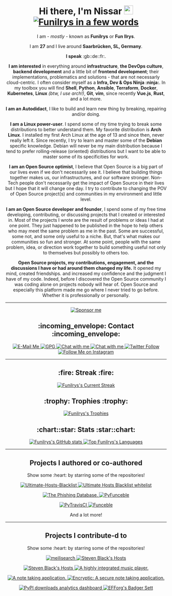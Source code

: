 <h1 align="center">
    Hi there, I'm Nissar <img src="https://media.giphy.com/media/hvRJCLFzcasrR4ia7z/giphy.gif" width="28">
    <br/>
    <a href="https://git.io/typing-svg">
        <!--
        📡 Open Source Optimist. 📡
        👨‍💻 Open Source Developer. 👨‍💻
        💡 Open Source Founder. 💡
        📚 Autodidact. 📚
        🧙‍♂️ Linux Power user. 🧙‍♂️
        🚀 Backend Developer. 🚀
        🥷 Infra, Dev & Ops Ninja. 🥷
        👓 Always learning things. 👓
        🧱 Always breaking things. 🧱
        🛠️ Always repairing things. 🛠️
        -->
        <a href="https://git.io/typing-svg"><img src="https://readme-typing-svg.herokuapp.com?font=Fira+Code&weight=500&duration=3000&pause=1000&color=F77C15&center=true&random=true&width=500&lines=%F0%9F%93%A1+Open+Source+Optimist.+%F0%9F%93%A1;%F0%9F%91%A8%E2%80%8D%F0%9F%92%BB+Open+Source+Developer.+%F0%9F%91%A8%E2%80%8D%F0%9F%92%BB;%F0%9F%92%A1+Open+Source+Founder.+%F0%9F%92%A1;%F0%9F%93%9A+Autodidact.+%F0%9F%93%9A;%F0%9F%A7%99%E2%80%8D%E2%99%82%EF%B8%8F+Linux+Power+user.+%F0%9F%A7%99%E2%80%8D%E2%99%82%EF%B8%8F;%F0%9F%9A%80+Backend+Developer.+%F0%9F%9A%80;%F0%9F%A5%B7+Infra%2C+Dev+%26+Ops+Ninja.+%F0%9F%A5%B7;%F0%9F%91%93+Always+learning+things.+%F0%9F%91%93;%F0%9F%A7%B1+Always+breaking+things.+%F0%9F%A7%B1;%F0%9F%9B%A0%EF%B8%8F+Always+repairing+things.+%F0%9F%9B%A0%EF%B8%8F" alt="Funilrys in a few words" /></a>
    </a>
</h1>

<p align="center">
    I am - <i>mostly</i> - known as <b>Funilrys</b> or <b>Fun Ilrys</b>.
</p>

<p align="center">
    I am <b>27</b> and I live around <b>Saarbrücken, SL, Germany</b>.
</p>

<p align="center">
    <b>I speak</b> :gb::de::fr:.
</p>

<p align="center">
    <b>I am interested</b> in everything around <b>infrastructure</b>, <b>the DevOps culture</b>, <b>backend development</b> and a little bit of <b>frontend development</b>; their implementations, problematics and solutions - that are not necessarly cloud-centric. I often consider myself as a <b>Infra, Dev & Ops Ninja :ninja:</b>.
    In my toolbox you will find <b>Shell</b>, <b>Python</b>, <b>Ansible</b>, <b>Terraform</b>, <b>Docker</b>, <b>Kubernetes</b>, <b>Linux</b> <i>(btw, I use arch!)</i>, <b>Git</b>, <b>vim</b>, since recently <b>Vue.js</b>, <b>Rust</b>, and a lot more.
</p>

<p align="center">
    <b>I am an Autodidact</b>, I like to build and learn new thing by breaking,
    repairing and/or doing.
</p>

<p align="center">
    <b>I am a Linux power-user</b>. I spend some of my time trying to break some
    distributions to better understand them. My favorite distribution is
    <b>Arch Linux</b>. I installed my first Arch Linux at the age of 13 and
    since then, never really left it. Since recently, I try to learn and master
    some of the <b>Debian</b> specific knowledge. Debian will never be my main
    distribution because I tend to prefer rolling-release (oriented)
    distributions but I want to be able to master some of its specificities
    for work.
</p>

<p align="center">
    <b>I am an Open Source optimist</b>, I believe that Open Source is a big
    part of our lives even if we don't necessarily see it.  I believe that
    building things together makes us, our infrastructures, and our software
    stronger.
    Non-Tech people don't necessarily get the impact of Open Source in their
    lives but I hope that it will change one day. I try to contribute to
    changing the POV of Open Source project(s) and communities in my environment
    and little level.
</p>

<p align="center">
    <b>I am an Open Source developer and founder</b>, I spend some of my free time
    developing, contributing, or discussing projects that I created or
    interested in. Most of the projects I wrote are the result of problems or
    ideas I had at one point. They just happened to be published in the hope
    to help others who may meet the same problem as me in the past. Some are
    successful, some not, and some only useful to a niche. But, that's what
    makes our communities so fun and stronger. At some point, people with the
    same problem, idea, or direction work together to build something useful
    not only to themselves but possibly to others too.
</p>

<p align="center">
    <b>Open Source projects, my contributions, engagement, and the discussions
    I have or had around them changed my life.</b> It opened my mind, created
    friendships. and increased my confidence and the judgment I have of my code.
    Indeed, before I discovered the Open Source community I was coding alone on
    projects nobody will hear of. Open Source and especially this platform made
    me go where I never tried to go before. Whether it is professionally or personally.
</p>

---

<p align="center">
    <a href="https://github.com/sponsors/funilrys">
        <img
            src="https://img.shields.io/badge/Sponsor-Funilrys-2a8?style=for-the-badge&logo=github-sponsors&logoColor=EA4AAA&color=EA4AAA" alt="Sponsor me"
        >
    </a>
</p>

<h2 align="center">
    :incoming_envelope: Contact :incoming_envelope:
</h2>

<p align="center">
    <a href="https://mailhide.io/e/mwmMLRu6">
        <img
            src="https://img.shields.io/badge/Email-Funilrys-2a8?style=for-the-badge&logo=gmail&logoColor=white"
            alt="E-Mail Me"
        >
    </a>
    <a href="https://github.com/funilrys.gpg">
        <img
            alt="GPG"
            src="https://img.shields.io/keybase/pgp/funilrys?label=gpg&style=for-the-badge&logo=gnuprivacyguard"
        >
    </a>
    <a href="https://discordapp.com/users/896465875710930945">
        <img
            src="https://img.shields.io/static/v1?color=7289DA&logo=discord&label=Discord&message=Funilrys&style=for-the-badge"
            alt="Chat with me"
        >
    </a>
    <a href="https://matrix.to/#/@funilrys:matrix.org">
        <img
            src="https://img.shields.io/badge/Element-Funilrys-2a8?style=for-the-badge&logo=element&logoColor=0DBD8B&color=0DBD8B"
            alt="Chat with me"
        >
    </a>
    <a href="https://twitter.com/funilrys">
        <img
            alt="Twitter Follow"
            src="https://img.shields.io/twitter/follow/funilrys?logo=x&label=Twitter&style=for-the-badge"
        >
    </a>
    <a href="https://instagram.com/fun.ilrys">
        <img
            src="https://img.shields.io/static/v1?color=E4405F&logo=instagram&label=Instagram&message=fun.ilrys&style=for-the-badge"
            alt="Follow Me on Instagram"
        >
    </a>

</p>

---

<h2 align="center">
    :fire: Streak :fire:
</h2>
<p align="center">
    <a href="https://github.com/DenverCoder1/github-readme-streak-stats">
        <img
            src="https://github-readme-streak-stats.herokuapp.com?user=funilrys&theme=radical&date_format=M%20j%5B%2C%20Y%5D"
            alt="Funilrys&#39;s Current Streak"
        >
    </a>
</p>

<h2 align="center">
    :trophy: Trophies :trophy:
</h2>

<p align="center">
    <a href="https://github.com/ryo-ma/github-profile-trophy">
        <img
            src="https://github-profile-trophy.vercel.app/?username=funilrys&theme=radical&no-frame=false"
            alt="Funilrys&#39;s Trophies"
        >
    </a>
</p>

<h2 align="center">
    :chart::star: Stats :star::chart:
</h2>

<p align="center">
    <a href="https://github.com/anuraghazra/github-readme-stats">
        <img
            src="https://github-readme-stats.vercel.app/api?username=funilrys&count_private=true&theme=radical&show_icons=true&include_all_commits=true"
            alt="Funilrys&#39;s GitHub stats"
        >
    </a>
    <a href="https://github.com/anuraghazra/github-readme-stats">
        <img
            src="https://github-readme-stats.vercel.app/api/top-langs/?username=funilrys&langs_count=50&theme=radical&show_icons=true&include_all_commits=true&layout=compact"
            alt="Top Funilrys&#39;s Languages"
        >
    </a>
</p>

---

<h2 align="center">
    Projects I authored or co-authored
</h2>

<p align="center">
    Show some :heart: by starring some of the repositories!
</p>

<p align="center">
    <a href="https://github.com/ultimate-hosts-blacklist/Ultimate.Hosts.Blacklist">
        <img
            src="https://github-readme-stats.vercel.app/api/pin/?username=Ultimate-Hosts-Blacklist&repo=Ultimate.Hosts.Blacklist&theme=radical&show_owner=false"
            alt="Ultimate-Hosts-Blacklist"
        >
    </a>
    <a href="https://github.com/ultimate-hosts-blacklist/whitelist">
        <img
            src="https://github-readme-stats.vercel.app/api/pin/?username=ultimate-hosts-blacklist&repo=whitelist&theme=radical&show_owner=true"
            alt="Ultimate Hosts Blacklist whitelist"
        >
    </a>
</p>

<p align="center">
    <a href="https://github.com/mitchellkrogza/Phishing.Database">
        <img
            src="https://github-readme-stats.vercel.app/api/pin/?username=mitchellkrogza&repo=Phishing.Database&theme=radical&show_owner=false"
            alt="The Phishing Database."
        >
    </a>
    <a href="https://github.com/funilrys/PyFunceble">
        <img
            src="https://github-readme-stats.vercel.app/api/pin/?username=funilrys&repo=PyFunceble&theme=radical&show_owner=false"
            alt="PyFunceble"
        >
    </a>
</p>

<p align="center">
    <a href="https://github.com/PyFunceble/adblock-decoder">
        <img
            src="https://github-readme-stats.vercel.app/api/pin/?username=PyFunceble&repo=adblock-decoder&theme=radical&show_owner=false"
            alt="PyTravisCI"
        >
    </a>
    <a href="https://github.com/PyFunceble/user_agent">
        <img
            src="https://github-readme-stats.vercel.app/api/pin/?username=PyFunceble&repo=user_agents&theme=radical&show_owner=false"
            alt="Funceble"
        >
    </a>
</p>

<p align="center">
    And a lot more!
</p>

---

<h2 align="center">
    Projects I contribute-d to
</h2>

<p align="center">
    Show some :heart: by starring some of the repositories!
</p>

<p align="center">
    <a href="https://github.com/meilisearch/meilisearch">
        <img
            src="https://github-readme-stats.vercel.app/api/pin/?username=meilisearch&repo=meilisearch&theme=radical&show_owner=true"
            alt="meilisearch"
        >
    </a>
    <a href="https://github.com/StevenBlack/hosts">
        <img
            src="https://github-readme-stats.vercel.app/api/pin/?username=StevenBlack&repo=hosts&theme=radical&show_owner=true"
            alt="Steven Black's Hosts"
        >
    </a>
</p>

<p align="center">
    <a href="https://github.com/ColorlibHQ/gentelella">
        <img
            src="https://github-readme-stats.vercel.app/api/pin/?username=ColorlibHQ&repo=gentelella&theme=radical&show_owner=true"
            alt="Steven Black's Hosts"
        >
    </a>
    <a href="https://github.com/EragonJ/Kaku">
        <img
            src="https://github-readme-stats.vercel.app/api/pin/?username=EragonJ&repo=Kaku&theme=radical&show_owner=true"
            alt="A highly integrated music player."
        >
    </a>
</p>

<p align="center">
    <a href="https://github.com/Laverna/laverna">
        <img
            src="https://github-readme-stats.vercel.app/api/pin/?username=laverna&repo=laverna&theme=radical&show_owner=true"
            alt="A note taking application."
        >
    </a>
    <a href="https://github.com/encryptic-team/encryptic">
        <img
            src="https://github-readme-stats.vercel.app/api/pin/?username=encryptic-team&repo=encryptic&theme=radical&show_owner=true" alt="Encryptic: A secure note taking application."
        >
    </a>
</p>

<p align="center">
    <a href="https://github.com/crflynn/pypistats.org">
        <img
            src="https://github-readme-stats.vercel.app/api/pin/?username=crflynn&repo=pypistats.org&theme=radical&show_owner=true"
            alt="PyPI downloads analytics dashboard"
        >
    </a>
    <a href="https://github.com/EFForg/badger-sett">
        <img
            src="https://github-readme-stats.vercel.app/api/pin/?username=EFForg&repo=badger-sett&theme=radical&show_owner=true"
            alt="EFForg's Badger Sett"
        >
    </a>
</p>

<!--
**funilrys/funilrys** is a ✨ _special_ ✨ repository because its `README.md` (this file) appears on your GitHub profile.

Here are some ideas to get you started:

- 🔭 I’m currently working on ...
- 🌱 I’m currently learning ...
- 👯 I’m looking to collaborate on ...
- 🤔 I’m looking for help with ...
- 💬 Ask me about ...
- 📫 How to reach me: ...
- 😄 Pronouns: ...
- ⚡ Fun fact: ...
-->
